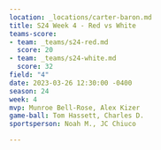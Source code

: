```yaml
---
location: _locations/carter-baron.md
title: S24 Week 4 - Red vs White
teams-score:
- team: _teams/s24-red.md
  score: 20
- team: _teams/s24-white.md
  score: 32
field: "4"
date: 2023-03-26 12:30:00 -0400
season: 24
week: 4
mvp: Munroe Bell-Rose, Alex Kizer
game-ball: Tom Hassett, Charles D.
sportsperson: Noah M., JC Chiuco

---
```

